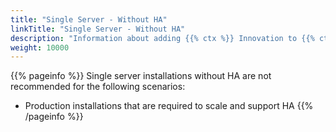 ```yaml
---
title: "Single Server - Without HA"
linkTitle: "Single Server - Without HA"
description: "Information about adding {{% ctx %}} Innovation to {{% ctx %}} 7.2 on a single on-premise server without high availability (HA), including: information about components, supported architectures, prerequisites and installation instructions."
weight: 10000
---
```


{{% pageinfo %}}
Single server installations without HA are not recommended for the following scenarios:

* Production installations that are required to scale and support HA
{{% /pageinfo %}}
